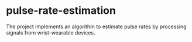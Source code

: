 # pulse-rate-estimation
The project implements an algorithm to estimate pulse rates by processing signals from wrist-wearable devices.
